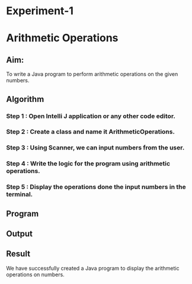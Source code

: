# Experiment-1

# Arithmetic Operations

## Aim:
  To write a Java program to perform arithmetic operations on the given numbers.
  
## Algorithm

### Step 1 : Open Intelli J application or any other code editor.
### Step 2 : Create a class and name it ArithmeticOperations.
### Step 3 : Using Scanner, we can input numbers from the user.
### Step 4 : Write the logic for the program using arithmetic operations.
### Step 5 : Display the operations done the input numbers in the terminal.

## Program




## Output


## Result 
  We have successfully created a Java program to display the arithmetic operations on numbers.
